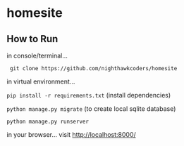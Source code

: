 # homesite

## How to Run

in console/terminal...

``` git clone https://github.com/nighthawkcoders/homesite```

in virtual environment...

``` pip install -r requirements.txt ``` (install dependencies)

``` python manage.py migrate ``` (to create local sqlite database)

``` python manage.py runserver ```

in your browser...
visit [http://localhost:8000/](http://localhost:8000/) 
